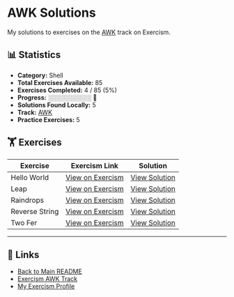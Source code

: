 # AWK Solutions

My solutions to exercises on the [AWK](https://exercism.org/tracks/awk) track on Exercism.

## 📊 Statistics

- **Category:** Shell
- **Total Exercises Available:** 85
- **Exercises Completed:** 4 / 85 (5%)
- **Progress:** ░░░░░░░░░░ 🔴
- **Solutions Found Locally:** 5
- **Track:** [AWK](https://exercism.org/tracks/awk)
- **Practice Exercises:** 5

## 🏋️ Exercises

| Exercise | Exercism Link | Solution |
|----------|---------------|----------|
| Hello World | [View on Exercism](https://exercism.org/tracks/awk/exercises/hello-world) | [View Solution](hello-world/README.md) |
| Leap | [View on Exercism](https://exercism.org/tracks/awk/exercises/leap) | [View Solution](leap/README.md) |
| Raindrops | [View on Exercism](https://exercism.org/tracks/awk/exercises/raindrops) | [View Solution](raindrops/README.md) |
| Reverse String | [View on Exercism](https://exercism.org/tracks/awk/exercises/reverse-string) | [View Solution](reverse-string/README.md) |
| Two Fer | [View on Exercism](https://exercism.org/tracks/awk/exercises/two-fer) | [View Solution](two-fer/README.md) |

---

## 🔗 Links

- [Back to Main README](../README.md)
- [Exercism AWK Track](https://exercism.org/tracks/awk)
- [My Exercism Profile](https://exercism.org/profiles/princemuel)
